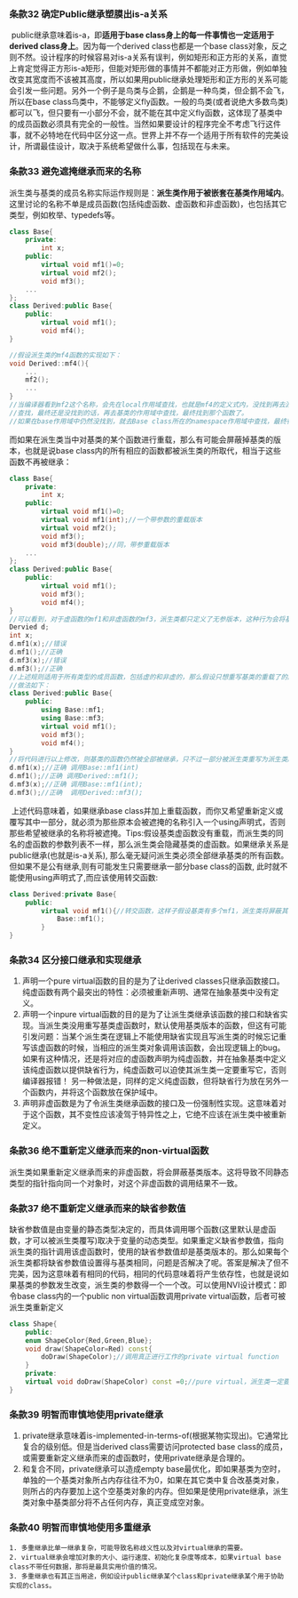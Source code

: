 ### 条款32 确定Public继承塑膜出is-a关系

​	public继承意味着is-a，即**适用于base class身上的每一件事情也一定适用于derived class身上**。因为每一个derived class也都是一个base class对象，反之则不然。设计程序的时候容易对is-a关系有误判，例如矩形和正方形的关系，直觉上肯定觉得正方形is-a矩形，但能对矩形做的事情并不都能对正方形做，例如单独改变其宽度而不该被其高度，所以如果用public继承处理矩形和正方形的关系可能会引发一些问题。
​	另外一个例子是鸟类与企鹅，企鹅是一种鸟类，但企鹅不会飞，所以在base class鸟类中，不能够定义fly函数。一般的鸟类(或者说绝大多数鸟类)都可以飞，但只要有一小部分不会，就不能在其中定义fly函数，这体现了基类中的成员函数必须具有完全的一般性。当然如果要设计的程序完全不考虑飞行这件事，就不必特地在代码中区分这一点。世界上并不存一个适用于所有软件的完美设计，所谓最佳设计，取决于系统希望做什么事，包括现在与未来。

### 条款33 避免遮掩继承而来的名称

​	派生类与基类的成员名称实际运作规则是：**派生类作用于被嵌套在基类作用域内**。这里讨论的名称不单是成员函数(包括纯虚函数、虚函数和非虚函数)，也包括其它类型，例如枚举、typedefs等。

```c++
class Base{
    private:
    	int x;
   	public:
    	virtual void mf1()=0;
    	virtual void mf2();
    	void mf3();
   	...
};
class Derived:public Base{
    public:
    	virtual void mf1();
    	void mf4();
}

//假设派生类的mf4函数的实现如下：
void Derived::mf4(){
    ...
    mf2();
    ...
}
//当编译器看到mf2这个名称，会先在local作用域查找，也就是mf4的定义式内，没找到再去派生类的作用域中
//查找，最终还是没找到的话，再去基类的作用域中查找，最终找到那个函数了。
//如果在base作用域中仍然没找到，就去Base class所在的namespace作用域中查找，最终往global作用域找去
```

而如果在派生类当中对基类的某个函数进行重载，那么有可能会屏蔽掉基类的版本，也就是说base class内的所有相应的函数都被派生类的所取代，相当于这些函数不再被继承：

```c++
class Base{
    private:
    	int x;
   	public:
    	virtual void mf1()=0;
    	virtual void mf1(int);//一个带参数的重载版本
    	virtual void mf2();
    	void mf3();
    	void mf3(double);//同，带参重载版本
   	...
};
class Derived:public Base{
    public:
    	virtual void mf1();
    	void mf3();
    	void mf4();
}
//可以看到，对于虚函数的mf1和非虚函数的mf3，派生类都只定义了无参版本，这种行为会将基类的带参版本给屏蔽掉：
Dervied d;
int x;
d.mf1(x);//错误
d.mf1();//正确
d.mf3(x);//错误
d.mf3();//正确
//上述规则适用于所有类型的成员函数，包括虚的和非虚的，那么假设只想重写基类的重载了的虚函数中的一个该怎么办呢
//做法如下：
class Derived:public Base{
    public:
    	using Base::mf1;
    	using Base::mf3;
    	virtual void mf1();
    	void mf3();
    	void mf4();
}
//将代码进行以上修改，则基类的函数仍然被全部被继承，只不过一部分被派生类重写为派生类版本了
d.mf1(x);//正确 调用Base::mf1(int)
d.mf1();//正确 调用Derived::mf1();
d.mf3(x);//正确 调用Base::mf1(int);
d.mf3();//正确  调用Derived::mf3();
```

​	上述代码意味着，如果继承base class并加上重载函数，而你又希望重新定义或覆写其中一部分，就必须为那些原本会被遮掩的名称引入一个using声明式，否则那些希望被继承的名称将被遮掩。Tips:假设基类虚函数没有重载，而派生类的同名的虚函数的参数列表不一样，那么派生类会隐藏基类的虚函数。
​	如果继承关系是public继承(也就是is-a关系), 那么毫无疑问派生类必须全部继承基类的所有函数。但如果不是公有继承,则有可能发生只需要继承一部分base class的函数, 此时就不能使用using声明式了,而应该使用转交函数:

```c++
class Derived:private Base{
    public:
    	virtual void mf1(){//转交函数，这样子假设基类有多个mf1，派生类将屏蔽其它版本而只继承无参数的版本
            Base::mf1();
        }
}
```

### 条款34 区分接口继承和实现继承

1.  声明一个pure virtual函数的目的是为了让derived classes只继承函数接口。纯虚函数有两个最突出的特性：必须被重新声明、通常在抽象基类中没有定义。
2.  声明一个inpure virtual函数的目的是为了让派生类继承该函数的接口和缺省实现。当派生类没用重写基类虚函数时，默认使用基类版本的函数，但这有可能引发问题：当某个派生类在逻辑上不能使用缺省实现且写派生类的时候忘记重写该虚函数的时候，当相应的派生类对象调用该函数，会出现逻辑上的bug。如果有这种情况，还是将对应的虚函数声明为纯虚函数，并在抽象基类中定义该纯虚函数以提供缺省行为，纯虚函数可以迫使其派生类一定要重写它，否则编译器报错！  另一种做法是，同样的定义纯虚函数，但将缺省行为放在另外一个函数内，并将这个函数放在保护域中。
3.  声明非虚函数是为了令派生类继承函数的接口及一份强制性实现。这意味着对于这个函数，其不变性应该凌驾于特异性之上，它绝不应该在派生类中被重新定义。

### 条款36 绝不重新定义继承而来的non-virtual函数

​	派生类如果重新定义继承而来的非虚函数，将会屏蔽基类版本。这将导致不同静态类型的指针指向同一个对象时，对这个非虚函数的调用结果不一致。

### 条款37 绝不重新定义继承而来的缺省参数值

​	缺省参数值是由变量的静态类型决定的，而具体调用哪个函数(这里默认是虚函数，才可以被派生类覆写)取决于变量的动态类型。如果重定义缺省参数值，指向派生类的指针调用该虚函数时，使用的缺省参数值却是基类版本的。
​	那么如果每个派生类都将缺省参数值设置得与基类相同，问题是否解决了呢。答案是解决了但不完美，因为这意味着有相同的代码，相同的代码意味着将产生依存性，也就是说如果基类的参数发生改变，派生类的参数得一个一个改。可以使用NVI设计模式：即令base class内的一个public non virtual函数调用private virtual函数，后者可被派生类重新定义

```c++
class Shape{
    public:
    enum ShapeColor{Red,Green,Blue};
    void draw(ShapeColor=Red) const{
        doDraw(ShapeColor);//调用真正进行工作的private virtual function
    }
    private:
    virtual void doDraw(ShapeColor) const =0;//pure virtual，派生类一定要重新定义
}
```

### 条款39 明智而审慎地使用private继承

1.  private继承意味着is-implemented-in-terms-of(根据某物实现出)。它通常比复合的级别低。但是当derived class需要访问protected base class的成员，或需要重新定义继承而来的虚函数时，使用private继承是合理的。
2.  和复合不同，private继承可以造成empty base最优化，即如果基类为空时，单独的一个基类对象所占内存往往不为0，如果在其它类中复合改基类对象，则所占的内存要加上这个空基类对象的内存。但如果是使用private继承，派生类对象中基类部分将不占任何内存，真正变成空对象。

### 条款40 明智而审慎地使用多重继承

	1. 多重继承比单一继承复杂，可能导致名称歧义性以及对virtual继承的需要。
 	2. virtual继承会增加对象的大小、运行速度、初始化复杂度等成本，如果virtual base class不带任何数据，那将是最具实用价值的情况。
 	3. 多重继承也有其正当用途，例如设计public继承某个class和private继承某个用于协助实现的class。